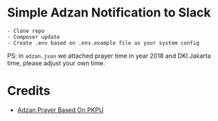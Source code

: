 # Simple Adzan Notification to Slack

```
- Clone repo
- Composer update
- Create .env based on .env.example file as your system config
```

PS: in `adzan.json` we attached prayer time in year 2018 and DKI Jakarta time, please adjust your own time.

# Credits
- [Adzan Prayer Based On PKPU](https://jadwalsholat.pkpu.or.id/)